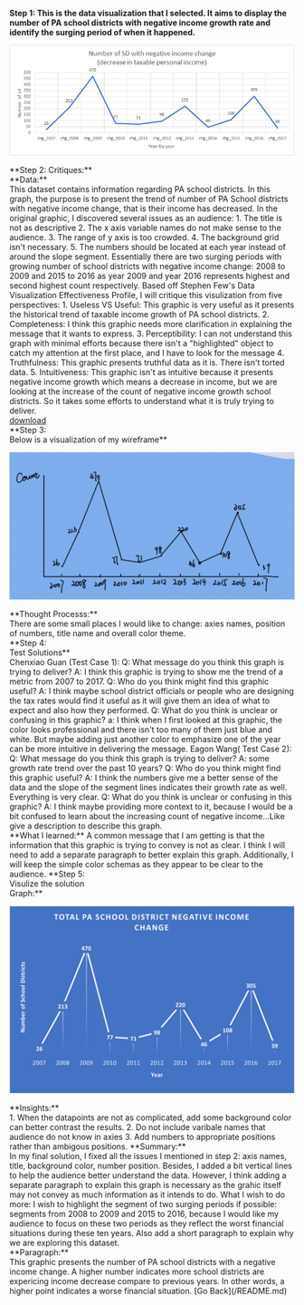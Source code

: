 **Step 1:
This is the data visualization that I selected. It aims to display the number of PA school districts with negative income growth rate and identify the surging period of when
it happened.**
<p align="right">
  <img src="./images/unnamed.png" />
</p>
**Step 2: 
Critiques:**<br />
**Data:**<br />
This dataset contains information regarding PA school districts. In this graph, the purpose is to present the trend of number of PA School districts with negative income change, that is their income has decreased. In the original graphic, I discovered several issues as an audience: 1. The title is not as descriptive 2. The x axis variable names do not make sense to the audience. 3. The range of y axis is too crowded. 4. The background grid isn't necessary. 5. The numbers should be located at each year instead of around the slope segment. 
Essentially there are two surging periods with growing number of school districts with negative income change: 2008 to 2009 and 2015 to 2016 as year 2009 and year 2016 represents highest and second highest count respectively. 
Based off Stephen Few's Data Visualization Effectiveness Profile, I will critique this visulization from five perspectives:
1. Useless VS Useful: This graphic is very useful as it presents the historical trend of taxable income growth of PA school districts. 
2. Completeness: I think this graphic needs more clarification in explaining the message that it wants to express.
3. Perceptibility: I can not understand this graph with minimal efforts because there isn't a "highlighted" object to catch my attention at the first place, and I have to look
for the message
4. Truthfulness: This graphic presents truthful data as it is. There isn't torted data.
5. Intuitiveness: This graphic isn't as intuitive because it presents negative income growth which means a decrease in income, but we are looking at the increase of the count of negative income growth school districts. So it takes some efforts to understand what it is truly trying to deliver. <br />
<a href="./Dataset_critique.xlsx">download</a> <br />
**Step 3: <br />
Below is a visualization of my wireframe**<br />
<p align="right">
  <img src="./Sketch1.png" />
</p>
**Thought Processs:**<br />
There are some small places I would like to change: axies names, position of numbers, title name and overall color theme. <br />
**Step 4: <br />
Test Solutions**<br />
Chenxiao Guan (Test Case 1): 
Q: What message do you think this graph is trying to deliver?
A: I think this graphic is trying to show me the trend of a metric from 2007 to 2017. 
Q: Who do you think might find this graphic useful?
A: I think maybe school district officials or people who are designing the tax rates would find it useful as it will give them an idea of what to expect and also how they performed. 
Q: What do you think is unclear or confusing in this graphic?
a: I think when I first looked at this graphic, the color looks professional and there isn't too many of them just blue and white. But maybe adding just another color to emphasize one of the year can be more intuitive in delivering the message. 
Eagon Wang( Test Case 2):
Q: What message do you think this graph is trying to deliver?
A: some growth rate trend over the past 10 years?
Q: Who do you think might find this graphic useful?
A: I think the numbers give me a better sense of the data and the slope of the segment lines indicates their growth rate as well. Everything is very clear.  
Q: What do you think is unclear or confusing in this graphic?
A: I think maybe providing more context to it, because I would be a bit confused to learn about the increasing count of negative income...Like give a description to describe this graph. <br />
**What I learned:**
A common message that I am getting is that the information that this graphic is trying to convey is not as clear. I think I will need to add a separate paragraph to better explain this graph. Additionally, I will keep the simple color schemas as they appear to be clear to the audience. 
**Step 5: <br />
Visulize the solution<br />
Graph:**<br />
<p align="right">
  <img src="./upload1.png" />
</p>
**Insights:**<br />
1. When the datapoints are not as complicated, add some background color can better contrast the results. 
2. Do not include varibale names that audience do not know in axies 
3. Add numbers to appropriate positions rather than ambigous positions.  
**Summary:**<br />
In my final solution, I fixed all the issues I mentioned in step 2: axis names, title, background color, number position. Besides, I added a bit vertical lines to help 
the audience better understand the data. However, I think adding a separate paragraph to explain this graph is necessary as the grahic itself may not convey as much information
as it intends to do.
What I wish to do more: I wish to highlight the segment of two surging periods if possible: segments from 2008 to 2009 and 2015 to 2016, because I would like my audience to focus on these two periods as they reflect the worst financial situations during these ten years. Also add a short paragraph to explain why we are exploring this dataset.<br />
**Paragraph:**<br />
This graphic presents the number of PA school districts with a negative income change. A higher number indicates more school districts are expericing income decrease compare to previous years. In other words, a higher point indicates a worse financial situation. 
[Go Back](/README.md)
